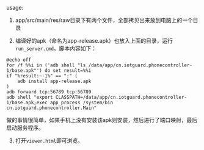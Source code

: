 usage:
1. app/src/main/res/raw目录下有两个文件，全部拷贝出来放到电脑上的一个目录

2. 编译好的apk（命名为app-release.apk）也放入上面的目录，运行`run_server.cmd`。脚本内容如下：
```
@echo off
for /f %%i in ('adb shell "ls /data/app/cn.iotguard.phonecontroller-1/base.apk"') do set result=%%i
if "%result:~-1%" == ":" (
	adb install app-release.apk
)
adb forward tcp:56789 tcp:56789
adb shell "export CLASSPATH=/data/app/cn.iotguard.phonecontroller-1/base.apk;exec app_process /system/bin cn.iotguard.phonecontroller.Main"
```
做的事情很简单，如果手机上没有安装该apk则安装，然后进行了端口映射，最后启动服务程序。

3. 打开`viewer.html`即可浏览。